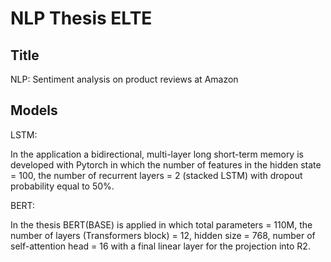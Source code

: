 # NLP Thesis ELTE

## Title

NLP: Sentiment analysis on product reviews at Amazon

## Models

LSTM:

In the application a bidirectional, multi-layer long short-term memory is developed with Pytorch in which the number of features in the hidden state = 100, the number of recurrent layers = 2 (stacked LSTM) with dropout probability equal to 50%.

BERT:

In the thesis BERT(BASE) is applied in which total parameters = 110M, the number of layers (Transformers block) = 12, hidden size = 768, number of self-attention head = 16 with a final linear layer for the projection into R2.
